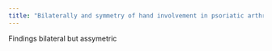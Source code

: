 ```yaml
---
title: "Bilaterally and symmetry of hand involvement in psoriatic arthritis?"
---
```

Findings bilateral but assymetric

